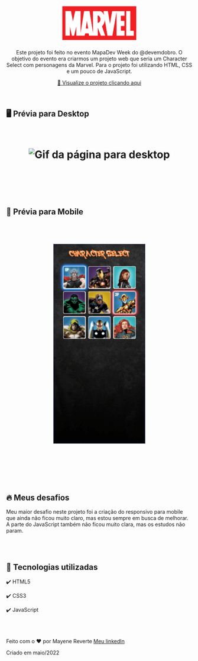 <h1 align="center">
  <img src="github/image/marvel.svg" alt="Marvel" width="200">
</h1>

<p align="center">Este projeto foi feito no evento MapaDev Week do @devemdobro. O objetivo do evento era criarmos um projeto web que seria um Character Select com personagens da Marvel. Para o projeto foi utilizando HTML, CSS e um pouco de JavaScript.</p>

<div align="center">

 [👀 Visualize o projeto clicando aqui](https://revertemayene.github.io/mapadevweek-characterselect-marvel/)

</div> 

<br>

## 🖥️ Prévia para Desktop

<h1 align="center">

<br>

  <img src="github/gifs/desktop.gif" alt="Gif da página para desktop" width="900">

<br><br>
</h1>

## 📱 Prévia para Mobile

<h1 align="center">

<br>

  <img src="github/gifs/mobile.gif" alt="Gif da página para mobile" width="250">

<br><br>
</h1>

## 🔥 Meus desafios
<p align= "left">Meu maior desafio neste projeto foi a criação do responsivo para mobile que ainda não ficou muito claro, mas estou sempre em busca de melhorar. A parte do JavaScript também não ficou muito clara, mas os estudos não param.</p>
<br><br>

## 🚀 Tecnologias utilizadas

✔️ HTML5

✔️ CSS3

✔️ JavaScript

<br><br>

Feito com o ❤️ por Mayene Reverte [Meu linkedIn](https://www.linkedin.com/in/mayenereverte/)
<p>Criado em maio/2022</p>

